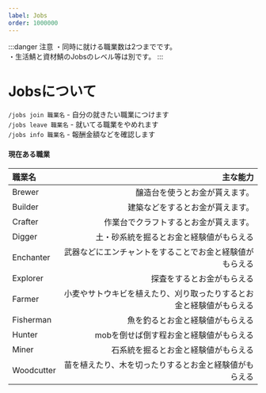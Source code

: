 ```yaml
---
label: Jobs
order: 1000000
---
```


:::danger 注意
・同時に就ける職業数は2つまでです。<br>
・生活鯖と資材鯖のJobsのレベル等は別です。
:::

# Jobsについて
`/jobs join 職業名` - 自分の就きたい職業につけます<br>
`/jobs leave 職業名` - 就いてる職業をやめれます<br>
`/jobs info 職業名` - 報酬金額などを確認します<br>

#### 現在ある職業
|職業名|主な能力|
|:--|--:|
|Brewer|醸造台を使うとお金が貰えます。|
|Builder|建築などをするとお金が貰えます。|
|Crafter|作業台でクラフトするとお金が貰えます。|
|Digger|土・砂系統を掘るとお金と経験値がもらえる|
|Enchanter|武器などにエンチャントをすることでお金と経験値がもらえる|
|Explorer|探査をするとお金がもらえる|
|Farmer|小麦やサトウキビを植えたり、刈り取ったりするとお金と経験値がもらえる|
|Fisherman|魚を釣るとお金と経験値がもらえる|
|Hunter|mobを倒せば倒す程お金と経験値がもらえる|
|Miner|石系統を掘るとお金と経験値がもらえる|
|Woodcutter|苗を植えたり、木を切ったりするとお金と経験値がもらえる|